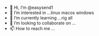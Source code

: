 - 👋 Hi, I’m @easysend1
- 👀 I’m interested in ...linux macos windows 
- 🌱 I’m currently learning ...rig all
- 💞️ I’m looking to collaborate on ...
- 📫 How to reach me ...

<!---
easysend1/easysend1 is a ✨ special ✨ repository because its `README.md` (this file) appears on your GitHub profile.
You can click the Preview link to take a look at your changes.
--->
